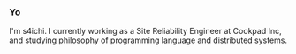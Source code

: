 ### Yo

I'm s4ichi. I currently working as a Site Reliability Engineer at Cookpad Inc, and studying philosophy of programming language and distributed systems.
